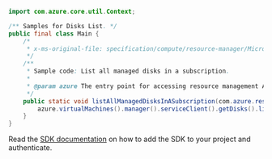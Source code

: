 ```java
import com.azure.core.util.Context;

/** Samples for Disks List. */
public final class Main {
    /*
     * x-ms-original-file: specification/compute/resource-manager/Microsoft.Compute/stable/2021-08-01/examples/ListManagedDisksInASubscription.json
     */
    /**
     * Sample code: List all managed disks in a subscription.
     *
     * @param azure The entry point for accessing resource management APIs in Azure.
     */
    public static void listAllManagedDisksInASubscription(com.azure.resourcemanager.AzureResourceManager azure) {
        azure.virtualMachines().manager().serviceClient().getDisks().list(Context.NONE);
    }
}
```

Read the [SDK documentation](https://github.com/Azure/azure-sdk-for-java/blob/azure-resourcemanager_2.12.0/sdk/resourcemanager/azure-resourcemanager/README.md) on how to add the SDK to your project and authenticate.
